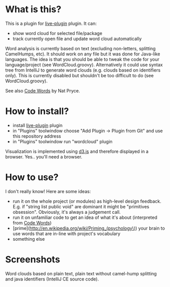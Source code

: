 What is this?
=============

This is a plugin for [live-plugin](https://github.com/dkandalov/live-plugin) plugin. It can:
 - show word cloud for selected file/package
 - track currently open file and update word cloud automatically

Word analysis is currently based on text (excluding non-letters, splitting CamelHumps, etc).
It should work on any file but it was done for Java-like languages.
The idea is that you should be able to tweak the code for your language/project (see WordCloud.groovy).
Alternatively it could use syntax tree from IntelliJ to generate word clouds (e.g. clouds based on identifiers only).
This is currently disabled but shouldn't be too difficult to do (see WordCloud.groovy).

See also [Code Words](https://github.com/npryce/code-words) by Nat Pryce.


How to install?
===============
 - install [live-plugin](https://github.com/dkandalov/live-plugin) plugin
 - in "Plugins" toolwindow choose "Add Plugin -> Plugin from Git" and use this repository address
 - in "Plugins" toolwindow run "wordcloud" plugin

Visualization is implemented using [d3.js](https://github.com/mbostock/d3) and therefore displayed in a browser.
Yes.. you'll need a browser.


How to use?
===========
I don't really know! Here are some ideas:
 - run it on the whole project (or modules) as high-level design feedback.
 E.g. if "string list public void" are dominant it might be "primitives obsession". Obviously, it's always a judgement call.
 - run it on unfamiliar code to get an idea of what it's about (interpreted from [Code Words](https://github.com/npryce/code-words))
 - [prime](http://en.wikipedia.org/wiki/Priming_(psychology\)) your brain to use words that are in-line with project's vocabulary
 - something else


Screenshots
===========
Word clouds based on plain text, plain text without camel-hump splitting and java identifiers (IntelliJ CE source code).
<img src="https://raw.github.com/dkandalov/intellij-wordcloud/master/screenshots/intellij-split-wordcloud.png" alt="" title="" align="left" />
<img src="https://raw.github.com/dkandalov/intellij-wordcloud/master/screenshots/intellij-wordcloud.png" alt="" title="" align="left" />
<img src="https://raw.github.com/dkandalov/intellij-wordcloud/master/screenshots/intellij-identifier-cloud.png" alt="" title="" align="left" />


